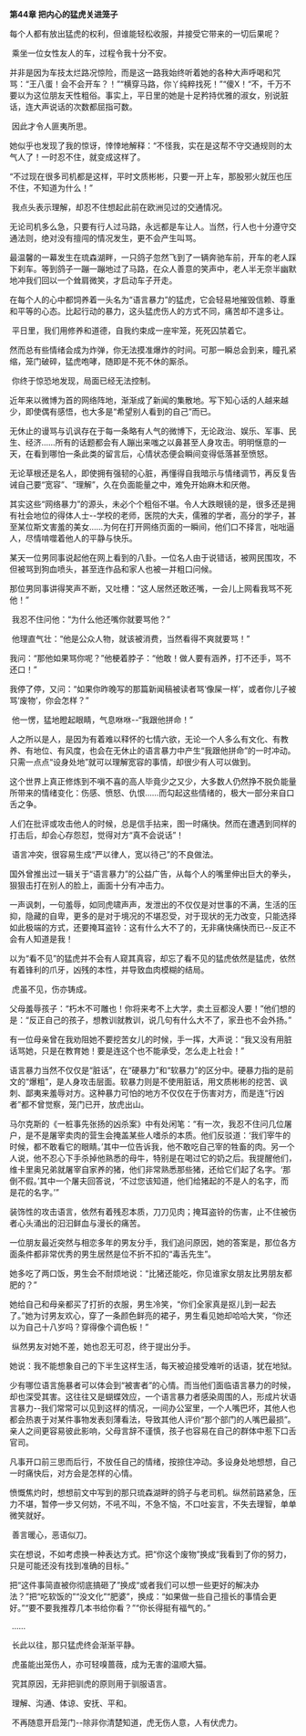 **第44章 把内心的猛虎关进笼子**





  每个人都有放出猛虎的权利，但谁能轻松收服，并接受它带来的一切后果呢？

​    乘坐一位女性友人的车，过程令我十分不安。 

​    并非是因为车技太烂路况惊险，而是这一路我始终听着她的各种大声呼喝和咒骂：“王八蛋！会不会开车？！”“横穿马路，你丫纯粹找死！”“傻X！“不，千万不要以为这位朋友天性粗俗。事实上，平日里的她是十足矜持优雅的淑女，别说脏话，连大声说话的次数都屈指可数。 

​    因此才令人匪夷所思。 

​    她似乎也发现了我的惊讶，悻悻地解释：“不怪我，实在是这帮不守交通规则的太气人了！一时忍不住，就变成这样了。 

​    “不过现在很多司机都是这样，平时文质彬彬，只要一开上车，那股邪火就压也压不住，不知道为什么！” 

​    我点头表示理解，却忍不住想起此前在欧洲见过的交通情况。 

​    无论司机多么急，只要有行人过马路，永远都是车让人。当然，行人也十分遵守交通法则，绝对没有擅闯的情况发生，更不会产生叫骂。 

​    最温馨的一幕发生在琉森湖畔，一只鸽子忽然飞到了一辆奔驰车前，开车的老人踩下刹车。等到鸽子一蹦一蹦地过了马路，在众人善意的笑声中，老人半无奈半幽默地冲我们回以一个耸肩微笑，才启动车子开走。 

​    在每个人的心中都饲养着一头名为“语言暴力”的猛虎，它会轻易地摧毁信赖、尊重和平等的心态。比起行动的暴力，这头猛虎伤人的方式不同，痛苦却不遑多让。 

​    平日里，我们用修养和道德，自我约束成一座牢笼，死死囚禁着它。 

​    然而总有些情绪会成为炸弹，你无法摸准爆炸的时间。可那一瞬总会到来，瞳孔紧缩，笼门破碎，猛虎咆哮，随即是不死不休的厮杀。 

​    你终于惊恐地发现，局面已经无法控制。 

​    近年来以微博为首的网络阵地，渐渐成了新闻的集散地。写下知心话的人越来越少，即使偶有感悟，也大多是“希望别人看到的自己”而已。 

​    无休止的谩骂与讥讽存在于每一条略有人气的微博下，无论政治、娱乐、军事、民生、经济……所有的话题都会有人蹦出来嗤之以鼻甚至人身攻击。明明惬意的一天，在看到哪怕一条此类的留言后，心情状态便会瞬间变得低落甚至愤怒。 

​    无论草根还是名人，即使拥有强韧的心脏，再懂得自我暗示与情绪调节，再反复告诫自己要“宽容”、“理解”，久在负面能量之中，难免开始麻木和厌倦。 

​    其实这些“网络暴力”的源头，未必个个粗俗不堪。令人大跌眼镜的是，很多还是拥有社会地位的得体人士--学校的老师，医院的大夫，儒雅的学者，高分的学子，甚至某位斯文害羞的美女……为何在打开网络页面的一瞬间，他们口不择言，咄咄逼人，尽情啃噬着他人的平静与快乐。 

​    某天一位男同事说起他在网上看到的八卦。一位名人由于说错话，被网民围攻，不但被骂到狗血喷头，甚至连作品和家人也被一并粗口问候。 

​    那位男同事讲得笑声不断，又吐槽：“这人居然还敢还嘴，一会儿上网看我骂不死他！” 

​    我忍不住问他：“为什么他还嘴你就要骂他？” 

​    他理直气壮：“他是公众人物，就该被消费，当然看得不爽就要骂！” 

​    我问：“那他如果骂你呢？”他梗着脖子：“他敢！做人要有涵养，打不还手，骂不还口！” 

​    我停了停，又问：“如果你昨晚写的那篇新闻稿被读者骂‘像屎一样’，或者你儿子被骂‘废物’，你会怎样？” 

​    他一愣，猛地瞪起眼睛，气息咻咻--“我跟他拼命！” 

​    人之所以是人，是因为有着难以释怀的七情六欲，无论一个人多么有文化、有教养、有地位、有风度，也会在无休止的语言暴力中产生“我跟他拼命”的一时冲动。只需一点点“设身处地”就可以理解宽容的事情，却很少有人可以做到。 

​    这个世界上真正修炼到不嗔不喜的高人毕竟少之又少，大多数人仍然挣不脱负能量所带来的情绪变化：伤感、愤怒、仇恨……而勾起这些情绪的，极大一部分来自口舌之争。 

​    人们在批评或攻击他人的时候，总是信手拈来，图一时痛快。然而在遭遇到同样的打击后，却会心存怨怼，觉得对方“真不会说话”！ 

​    语言冲突，很容易生成“严以律人，宽以待己”的不良做法。 

​    国外曾推出过一辑关于“语言暴力”的公益广告，从每个人的嘴里伸出巨大的拳头，狠狠击打在别人的脸上，画面十分有冲击力。 

​    一声讽刺，一句羞辱，如同虎啸声声，发泄出的不仅仅是对世事的不满，生活的压抑，隐藏的自卑，更多的是对于境况的不堪忍受，对于现状的无力改变，只能选择如此极端的方式，还要掩耳盗铃：这有什么大不了的，无非痛快痛快而已--反正不会有人知道是我！ 

​    以为“看不见”的猛虎并不会有人窥其真容，却忘了看不见的猛虎依然是猛虎，依然有着锋利的爪牙，凶残的本性，并导致血肉模糊的结局。 

​    虎虽不见，伤亦铸成。 

​    父母羞辱孩子：“朽木不可雕也！你将来考不上大学，卖土豆都没人要！”他们想的是：“反正自己的孩子，想教训就教训，说几句有什么大不了，家丑也不会外扬。” 

​    有一位母亲曾在我劝阻她不要挖苦女儿的时候，手一挥，大声说：“我又没有用脏话骂她，只是在教育她！要是连这个也不能承受，怎么走上社会！” 

​    语言暴力当然不仅仅是“脏话”，在“硬暴力”和“软暴力”的区分中。硬暴力指的是前文的“爆粗”，是人身攻击层面。软暴力则是不使用脏话，用文质彬彬的挖苦、讽刺、鄙夷来羞辱对方。这种暴力可怕的地方不仅仅在于伤害对方，而是连“行凶者”都不曾觉察，笼门已开，放虎出山。 

​    马尔克斯的《一桩事先张扬的凶杀案》中有处闲笔：“有一次，我忍不住问几位屠户，是不是屠宰卖肉的营生会掩盖某些人嗜杀的本质。他们反驳道：‘我们宰牛的时候，都不敢看它的眼睛。’其中一位告诉我，他不敢吃自己宰的牲畜的肉。另一个人说，他不忍心下手杀掉他熟悉的母牛，特别是在喝过它的奶之后。我提醒他们，维卡里奥兄弟就屠宰自家养的猪，他们非常熟悉那些猪，还给它们起了名字。‘那倒不假。’其中一个屠夫回答说，‘不过您该知道，他们给猪起的不是人的名字，而是花的名字。’” 

​    装饰性的攻击语言，依然有着残忍本质，刀刀见肉；掩耳盗铃的伤害，止不住被伤者心头涌出的汩汩鲜血与漫长的痛苦。 

​    一位朋友最近突然与相恋多年的男友分手，我们追问原因，她的答案是，那位各方面条件都非常优秀的男生居然是位不折不扣的“毒舌先生”。 

​    她多吃了两口饭，男生会不耐烦地说：“比猪还能吃，你见谁家女朋友比男朋友都肥的？” 

​    她给自己和母亲都买了打折的衣服，男生冷笑，“你们全家真是抠儿到一起去了。”她为讨男友欢心，穿了一条颜色鲜亮的裙子，男生看见她却哈哈大笑，“你还以为自己十八岁吗？穿得像个调色板！” 

​    纵然男友对她不差，她也忍无可忍，终于提出分手。 

​    她说：我不能想象自己的下半生这样生活，每天被迫接受难听的话语，犹在地狱。 

​    少有哪位语言施暴者可以体会到“被害者”的心情。而当他们面临语言暴力的时候，却也深受其害。这往往又是蝴蝶效应，一个语言暴力者感染周围的人，形成片状语言暴力--我们常常可以见到这样的情况，一间办公室里，一个人嘴巴坏，其他人也都会热衷于对某件事物发表刻薄看法，导致其他人评价“那个部门的人嘴巴最损”。亲人之间更容易彼此影响，父母言辞不谨慎，孩子也容易在自己的群体中惹下口舌官司。 

​    凡事开口前三思而后行，不放任自己的情绪，按捺住冲动。多设身处地想想，自己一时痛快后，对方会是怎样的心情。 

​    愤慨焦灼时，想想前文中写到的那只琉森湖畔的鸽子与老司机。纵然前路紧急，压力不堪，暂停一步又何妨，不吼不叫，不急不恼，不口吐妄言，不失去理智，单单微笑就好。 

​    善言暖心，恶语似刀。 

​    实在想说，不如考虑换一种表达方式。把“你这个废物”换成“我看到了你的努力，只是可能还没有找到准确的目标。” 

​    把“这件事简直被你彻底搞砸了”换成“或者我们可以想一些更好的解决办法？”把“吃软饭的”“没文化”“肥婆”，换成：“如果做一些自己擅长的事情会更好。”“要不要我推荐几本书给你看？”“你长得挺有福气的。” 

​    …… 

​    长此以往，那只猛虎终会渐渐平静。 

​    虎虽能出笼伤人，亦可轻嗅蔷薇，成为无害的温顺大猫。 

​    究其原因，无非把驯虎的原则用于驯服语言。 

​    理解、沟通、体谅、安抚、平和。 

​    不再随意开启笼门--除非你清楚知道，虎无伤人意，人有伏虎力。  